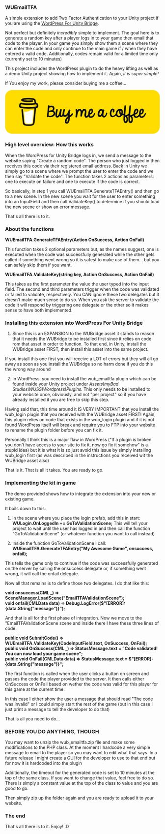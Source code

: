 ### WUEmailTFA
A simple extension to add Two Factor Authentication to your Unity project if you are using the [WordPress For Unity Bridge](https://mybadstudios.com/product/wordpress-bridge/).

Not perfect but definitely *incredibly* simple to implement. The goal here is to generate a random key after a player logs in to your game then email that code to the player. In your game you simply show them a scene where they can enter the code and only continue to the main game if / when they have entered a valid code. 
Additionally, codes remain valid for a limited time only (currently set to 10 minutes)

This project includes the WordPress plugin to do the heavy lifting as well as a demo Unity project showing how to implement it. 
Again, _*it is super simple!*_

If You enjoy my work, please consider buying me a coffee...

[<img src="bmcbutton.png">](https://www.buymeacoffee.com/mybad)


### High level overview: How this works
When the WordPress for Unity Bridge logs in, we send a message to the website saying "Create a random code". The person who just logged in then receives this code via their registered email address.
Back in Unity we simply go to a scene where we prompt the user to enter the code and we then say "Validate the code". The function takes 2 actions as parameters: one to execute on failure and one to execute if the code is correct.

So basically, in step 1 you call WUEmailTFA.GenerateTFAEntry() and then go to a new scene.
In the new scene you wait for the user to enter something into an InputField and then call ValidateKey() to determine if you should load the new scene or show an error message. 

That's all there is to it.

### About the functions

<strong>WUEmailTFA.GenerateTFAEntry(Action<CML> OnSuccess, Action<CMLData> OnFail)</strong>

This function takes 2 optional parameters but, as the names suggest, one is executed when the code was successfully generated while the other gets called if something went wrong so it is safest to make use of them... but you can safely skip them if you want.

<strong>WUEmailTFA.ValidateKey(string key, Action<CML> OnSuccess, Action<CMLData> OnFail)</strong>

This takes as the first parameter the value the user typed into the input field. 
The second and third parameters trigger when the code was validated or failed to validate, respectively. You CAN ignore these two delegates but it doesn't make much sense to do so. When you ask the server to validate the code it will respond by triggering one delegate or the other so it makes sense to have both implemented.

### Installing this extension into WordPress For Unity Bridge
1. Since this is an EXPANSION to the WUBridge asset it stands to reason that it needs the WUBridge to be installed first since it relies on code rom that asset in order to function. To that end, in Unity, install the WUBridge asset FIRST, then install this asset into the same project. 

If you install this one first you will receive a LOT of errors but they will all go away as soon as you install the WUBridge so no harm done if you do this the wrong way around

2. In WordPress, you need to install the wub_emailtfa plugin which can be found inside your Unity project under <em>Assets\myBad Studios\WUSS\Wordpress\Plugins</em>. This only needs to be installed to your website once, obviously, and not "per project" so if you have already installed it you are free to skip this step. 

Having said that, this time around it IS VERY IMPORTANT that you install the wub_login plugin that you received with the WUBridge asset FIRST! Again, this plugin relies on code that exists in the wub_login plugin and if it is not found WordPress itself will break and require you to FTP into your website to rename the plugin folder before you can fix it. 

Personally I think this is a major flaw in WordPress ("If a plugin is broken you don't have access to your site to fix it, now go fix it somehow" is a stupid idea) but it is what it is so just avoid this issue by simply installing wub_login first (as was described in the instructions you received wit the WUBridge asset also)

That is it. That is all it takes. You are ready to go.

### Implementing the kit in game
The demo provided shows how to integrate the extension into your new or existing game.

It boils down to this:

1. in the scene where you place the login prefab, add this in start:
<strong>WULogin.OnLoggedIn += GoToValidationScene;</strong>
This will tell your project to wait until the user has logged in and then call the function "GoToValidationScene" (or whatever function you want to call instead)

2. Inside the function GoToValidationScene I call:<br>
<strong>WUEmailTFA.GenerateTFAEntry("My Awesome Game", onsuccess, onfail);</strong>

This tells the game only to continue if the code was successfully generated on the server by calling the onsuccess delegate or, if something went wrong, it will call the onfail delegate.

Now all that remains is to define those two delegates. I do that like this:

<strong>    void onsuccess(CML _) => SceneManager.LoadScene("EmailTFAValidationScene");<br>
    void onfail(CMLData data) => Debug.LogError($"[ERROR]: {data.String("message")}");</strong>

And that is all for the first phase of integration. Now we move to the "EmailTFAValidationScene scene and inside there I have these three lines of code:

<strong>public void SubmitCode() => WUEmailTFA.ValidateKey(CodeInputField.text, OnSuccess, OnFail);<br>
public void OnSuccess(CML _) => StatusMessage.text = "Code validated! You can now load your game scene";<br>
public void OnFail(CMLData data) => StatusMessage.text = $"[ERROR]: {data.String("message")}";</strong>

The first function is called when the user clicks a button on screen and passes the code the player provided to the server. It then calls either OnSuccess or OnFail based on wether the code was valid for this player for this game at the current time.

In this case I either show the user a message that should read "The code was invalid" or I could simply start the rest of the game (but in this case I just print a message to tell the developer to do that)

That is all you need to do...

### BEFORE YOU DO ANYTHING, THOUGH

You may want to unzip the wub_emailtfa.zip file and make some modifications to the PHP class. At the moment I hardcode a very simple message to email to the player so you may want to edit what that says. In a future release I might create a GUI for the developer to use to that end but for now it is hardcoded into the plugin

Additionally, the timeout for the generated code is set to 10 minutes at the top of the same class. If you want to change that value, feel free to do so. There is simply a constant value at the top of the class to value and you are good to go.

Then simply zip up the folder again and you are ready to upload it to your website.

### The end

That's all there is to it. Enjoy! :D

